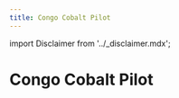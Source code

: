 ```yaml
---
title: Congo Cobalt Pilot
---
```


import Disclaimer from '../\_disclaimer.mdx';

<Disclaimer />

# Congo Cobalt Pilot


